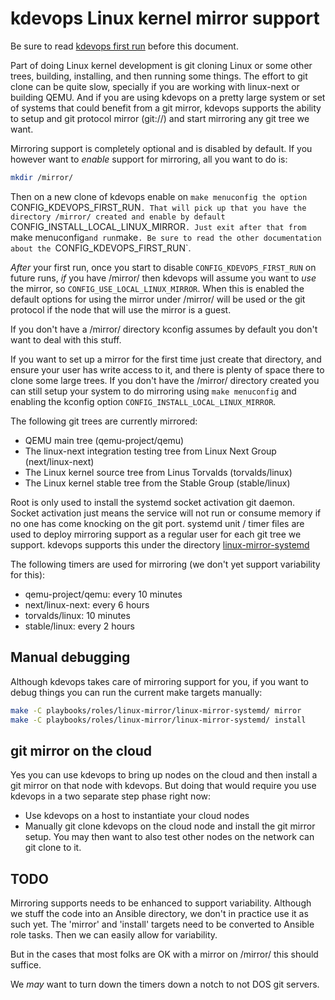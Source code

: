 # kdevops Linux kernel mirror support

Be sure to read [kdevops first run](docs/kdevops-first-run.md) before this
document.

Part of doing Linux kernel development is git cloning Linux or some
other trees, building, installing, and then running some things. The
effort to git clone can be quite slow, specially if you are working
with linux-next or building QEMU. And if you are using kdevops on a pretty
large system or set of systems that could benefit from a git mirror, kdevops
supports the ability to setup and git protocol mirror (git://) and start
mirroring any git tree we want.

Mirroring support is completely optional and is disabled by default.
If you however want to *enable* support for mirroring, all you want to
do is:

```bash
mkdir /mirror/
```

Then on a new clone of kdevops enable on `make menuconfig the option
`CONFIG_KDEVOPS_FIRST_RUN`. That will pick up that you have the directory
/mirror/ created and enable by default `CONFIG_INSTALL_LOCAL_LINUX_MIRROR`.
Just exit after that from `make menuconfig` and run `make`. Be sure to
read the other documentation about the `CONFIG_KDEVOPS_FIRST_RUN`.

*After* your first run, once you start to disable `CONFIG_KDEVOPS_FIRST_RUN`
on future runs, *if* you have /mirror/ then kdevops will assume you want
to *use* the mirror, so `CONFIG_USE_LOCAL_LINUX_MIRROR`. When this is
enabled the default options for using the mirror under /mirror/ will be
used or the git protocol if the node that will use the mirror is a guest.

If you don't have a /mirror/ directory kconfig assumes by default you don't
want to deal with this stuff.

If you want to set up a mirror for the first time just create that
directory, and ensure your user has write access to it, and there is
plenty of space there to clone some large trees. If you don't have
the /mirror/ directory created you can still setup your system to do
mirroring using `make menuconfig` and enabling the kconfig option
`CONFIG_INSTALL_LOCAL_LINUX_MIRROR`.

The following git trees are currently mirrored:

  * QEMU main tree (qemu-project/qemu)
  * The linux-next integration testing tree from Linux Next Group
  (next/linux-next)
  * The Linux kernel source tree from Linus Torvalds (torvalds/linux)
  * The Linux kernel stable tree from the Stable Group (stable/linux)

Root is only used to install the systemd socket activation git daemon.
Socket activation just means the service will not run or consume memory
if no one has come knocking on the git port. systemd unit / timer files
are used to deploy mirroring support as a regular user for each git tree
we support. kdevops supports this under the directory
[linux-mirror-systemd](playbooks/roles/linux-mirror/linux-mirror-systemd/)

The following timers are used for mirroring (we don't yet support
variability for this):

 * qemu-project/qemu: every 10 minutes
 * next/linux-next: every 6 hours
 * torvalds/linux: 10 minutes
 * stable/linux: every 2 hours

## Manual debugging

Although kdevops takes care of mirroring support for you, if you want to
debug things you can run the current make targets manually:

```bash
make -C playbooks/roles/linux-mirror/linux-mirror-systemd/ mirror
make -C playbooks/roles/linux-mirror/linux-mirror-systemd/ install
```

## git mirror on the cloud

Yes you can use kdevops to bring up nodes on the cloud and then install
a git mirror on that node with kdevops. But doing that would require you
use kdevops in a two separate step phase right now:

  * Use kdevops on a host to instantiate your cloud nodes
  * Manually git clone kdevops on the cloud node and install the git
    mirror setup. You may then want to also test other nodes on the
    network can git clone to it.

## TODO

Mirroring supports needs to be enhanced to support variability. Although
we stuff the code into an Ansible directory, we don't in practice use it
as such yet. The 'mirror' and 'install' targets need to be converted to
Ansible role tasks. Then we can easily allow for variability.

But in the cases that most folks are OK with a mirror on /mirror/ this
should suffice.

We *may* want to turn down the timers down a notch to not DOS git servers.
